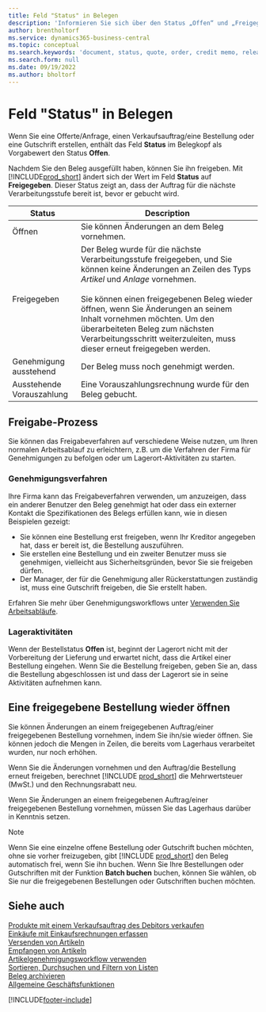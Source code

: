```yaml
---
title: Feld "Status" in Belegen
description: 'Informieren Sie sich über den Status „Offen“ und „Freigegeben“ in Offerten-, Auftrags- oder Gutschriftbelegen.'
author: brentholtorf
ms.service: dynamics365-business-central
ms.topic: conceptual
ms.search.keywords: 'document, status, quote, order, credit memo, released, open, pending approval, pending prepayment,'
ms.search.form: null
ms.date: 09/19/2022
ms.author: bholtorf
---
```

# <a name="status-field-on-documents"></a><a name="status-field-on-documents"></a>Feld "Status" in Belegen

Wenn Sie eine Offerte/Anfrage, einen Verkaufsauftrag/eine Bestellung oder eine Gutschrift erstellen, enthält das Feld **Status** im Belegkopf als Vorgabewert den Status **Offen**.

Nachdem Sie den Beleg ausgefüllt haben, können Sie ihn freigeben. Mit [!INCLUDE[prod_short](includes/prod_short.md)] ändert sich der Wert im Feld **Status** auf **Freigegeben**. Dieser Status zeigt an, dass der Auftrag für die nächste Verarbeitungsstufe bereit ist, bevor er gebucht wird.

| Status      | Description |
| ------ | ----------- |
| Öffnen   | Sie können Änderungen an dem Beleg vornehmen. |
| Freigegeben | Der Beleg wurde für die nächste Verarbeitungsstufe freigegeben, und Sie können keine Änderungen an Zeilen des Typs *Artikel* und *Anlage* vornehmen.<br /><br />Sie können einen freigegebenen Beleg wieder öffnen, wenn Sie Änderungen an seinem Inhalt vornehmen möchten. Um den überarbeiteten Beleg zum nächsten Verarbeitungsschritt weiterzuleiten, muss dieser erneut freigegeben werden. |
| Genehmigung ausstehend   | Der Beleg muss noch genehmigt werden. |
| Ausstehende Vorauszahlung | Eine Vorauszahlungsrechnung wurde für den Beleg gebucht. |

## <a name="release-process"></a><a name="release-process"></a>Freigabe-Prozess

Sie können das Freigabeverfahren auf verschiedene Weise nutzen, um Ihren normalen Arbeitsablauf zu erleichtern, z.B. um die Verfahren der Firma für Genehmigungen zu befolgen oder um Lagerort-Aktivitäten zu starten.

### <a name="approval-procedures"></a><a name="approval-procedures"></a>Genehmigungsverfahren

Ihre Firma kann das Freigabeverfahren verwenden, um anzuzeigen, dass ein anderer Benutzer den Beleg genehmigt hat oder dass ein externer Kontakt die Spezifikationen des Belegs erfüllen kann, wie in diesen Beispielen gezeigt:

* Sie können eine Bestellung erst freigeben, wenn Ihr Kreditor angegeben hat, dass er bereit ist, die Bestellung auszuführen.
* Sie erstellen eine Bestellung und ein zweiter Benutzer muss sie genehmigen, vielleicht aus Sicherheitsgründen, bevor Sie sie freigeben dürfen.
* Der Manager, der für die Genehmigung aller Rückerstattungen zuständig ist, muss eine Gutschrift freigeben, die Sie erstellt haben.

Erfahren Sie mehr über Genehmigungsworkflows unter [Verwenden Sie Arbeitsabläufe](across-use-workflows.md).

### <a name="warehouse-activities"></a><a name="warehouse-activities"></a>Lageraktivitäten

Wenn der Bestellstatus **Offen** ist, beginnt der Lagerort nicht mit der Vorbereitung der Lieferung und erwartet nicht, dass die Artikel einer Bestellung eingehen. Wenn Sie die Bestellung freigeben, geben Sie an, dass die Bestellung abgeschlossen ist und dass der Lagerort sie in seine Aktivitäten aufnehmen kann.

## <a name="reopen-a-released-order"></a><a name="reopen-a-released-order"></a>Eine freigegebene Bestellung wieder öffnen

Sie können Änderungen an einem freigegebenen Auftrag/einer freigegebenen Bestellung vornehmen, indem Sie ihn/sie wieder öffnen. Sie können jedoch die Mengen in Zeilen, die bereits vom Lagerhaus verarbeitet wurden, nur noch erhöhen.

Wenn Sie die Änderungen vornehmen und den Auftrag/die Bestellung erneut freigeben, berechnet [!INCLUDE [prod_short](includes/prod_short.md)] die Mehrwertsteuer (MwSt.) und den Rechnungsrabatt neu.

Wenn Sie Änderungen an einem freigegebenen Auftrag/einer freigegebenen Bestellung vornehmen, müssen Sie das Lagerhaus darüber in Kenntnis setzen.

> [!NOTE]
> Wenn Sie eine einzelne offene Bestellung oder Gutschrift buchen möchten, ohne sie vorher freizugeben, gibt [!INCLUDE [prod_short](includes/prod_short.md)] den Beleg automatisch frei, wenn Sie ihn buchen. Wenn Sie Ihre Bestellungen oder Gutschriften mit der Funktion **Batch buchen** buchen, können Sie wählen, ob Sie nur die freigegebenen Bestellungen oder Gutschriften buchen möchten.

## <a name="see-also"></a><a name="see-also"></a>Siehe auch

[Produkte mit einem Verkaufsauftrag des Debitors verkaufen](sales-how-sell-products.md)  
[Einkäufe mit Einkaufsrechnungen erfassen](purchasing-how-record-purchases.md)  
[Versenden von Artikeln](warehouse-how-ship-items.md)  
[Empfangen von Artikeln](warehouse-how-receive-items.md)  
[Artikelgenehmigungsworkflow verwenden](across-how-use-approval-workflows.md)  
[Sortieren, Durchsuchen und Filtern von Listen](ui-enter-criteria-filters.md)  
[Beleg archivieren](across-how-to-archive-documents.md)  
[Allgemeine Geschäftsfunktionen](ui-across-business-areas.md)  

[!INCLUDE[footer-include](includes/footer-banner.md)]
